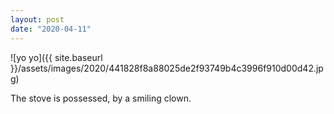 ```yaml
---
layout: post
date: "2020-04-11"
---
```


![yo yo]({{ site.baseurl }}/assets/images/2020/441828f8a88025de2f93749b4c3996f910d00d42.jpg)

The stove is possessed, by a smiling clown.
